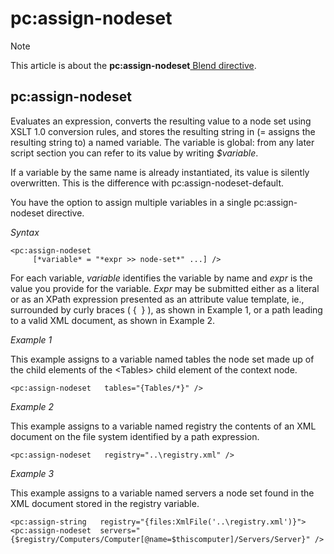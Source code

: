 # pc:assign-nodeset



> [!NOTE]
> This article is about the **pc:assign-nodeset**[ Blend directive](/docs/Repositories/Blend%20directives).

## **pc:assign-nodeset**

Evaluates an expression, converts the resulting value to a node set using XSLT 1.0 conversion rules, and stores the resulting string in (= assigns the resulting string to) a named variable. The variable is global: from any later script section you can refer to its value by writing *$variable*.

If a variable by the same name is already instantiated, its value is silently overwritten. This is the difference with pc:assign-nodeset-default.

You have the option to assign multiple variables in a single pc:assign-nodeset directive.

*Syntax*

```
<pc:assign-nodeset
     [*variable* = "*expr >> node-set*" ...] />
```

For each variable, *variable* identifies the variable by name and *expr* is the value you provide for the variable. *Expr* may be submitted either as a literal or as an XPath expression presented as an attribute value template, ie., surrounded by curly braces ( {  } ), as shown in Example 1, or a path leading to a valid XML document, as shown in Example 2.

*Example 1*

This example assigns to a variable named tables the node set made up of the child elements of the \<Tables> child element of the context node.

```language-xml
<pc:assign-nodeset   tables="{Tables/*}" />
```

*Example 2*

This example assigns to a variable named registry the contents of an XML document on the file system identified by a path expression.

```language-xml
<pc:assign-nodeset   registry="..\registry.xml" />
```

*Example 3*

This example assigns to a variable named servers a node set found in the XML document stored in the registry variable.

```language-xml
<pc:assign-string   registry="{files:XmlFile('..\registry.xml')}">
<pc:assign-nodeset  servers="{$registry/Computers/Computer[@name=$thiscomputer]/Servers/Server}" />
```

 